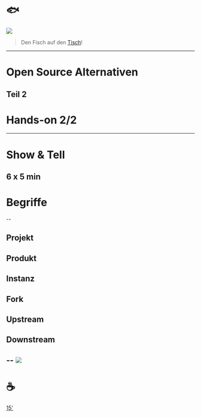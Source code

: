 # 🐟

![](http://api.qrserver.com/v1/create-qr-code/?color=000000&amp;bgcolor=FFFFFF&amp;data=https%3A%2F%2Fetherpad.wikimedia.org%2Fp%2Fbfh-cas-pst-modul-5-fish&amp;qzone=1&amp;margin=0&amp;size=300x300&amp;ecc=L)

> Den Fisch auf den [Tisch](https://etherpad.wikimedia.org/p/bfh-cas-pst-modul-5-fish)!
---
# Open Source Alternativen
Teil 2
---
# Hands-on 2/2
---
# Show & Tell
6 x 5 min
---
# Begriffe
--
## Projekt
## Produkt
## Instanz
## Fork
## Upstream
## Downstream
--
[![](https://github.com/digital-sustainability/module-eoss-ospo101/raw/main/module6/supply-chain-funnel.png)](https://github.com/digital-sustainability/module-eoss-ospo101/blob/main/module6/README.md#lesson-introduction-to-upstream-open-source)
---
# ☕

[15'](https://youtu.be/1gQJUjgCqrU)
